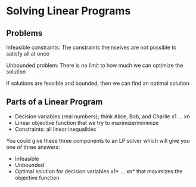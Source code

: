 # Solving Linear Programs

## Problems

Infeasible constraints: The constraints themselves are not possible to satisfy all at once

Unbounded problem: There is no limit to how much we can optimize the solution

If solutions are feasible and bounded, then we can find an optimal solution

## Parts of a Linear Program

- Decision variables (real numbers); think Alice, Bob, and Charlie x1 ... xn
- Linear objective function that we try to maximize/minimize
- Constraints: all linear inequalities

You could give these three components to an LP solver which will give you one of three answers:
- Infeasible
- Unbounded
- Optimal solution for decision variables x1* ... xn* that maximizes the objective function